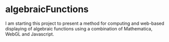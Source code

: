 # algebraicFunctions
I am starting this project to present a method for computing and web-based displaying of algebraic functions using a combination of Mathematica, WebGL and Javascript. 
